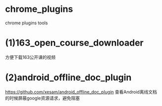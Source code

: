 chrome_plugins
==============

chrome plugins tools

(1)163_open_course_downloader
=============

方便下载163公开课的视频

(2)android_offline_doc_plugin
=============
https://github.com/xesam/android_offline_doc_plugin
查看Android离线文档的时候屏蔽google资源请求，避免阻塞